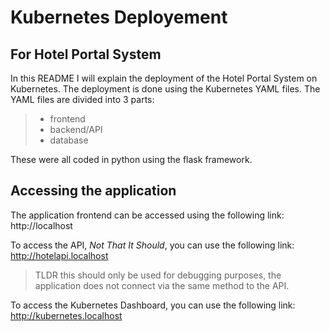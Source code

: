 # Kubernetes Deployement
## For Hotel Portal System
In this README I will explain the deployment of the Hotel Portal System on Kubernetes. The deployment is done using the Kubernetes YAML files. The YAML files are divided into 3 parts:
> - frontend
> - backend/API 
> - database

These were all coded in python using the flask framework.

## Accessing the application
The application frontend can be accessed using the following link: http://localhost

To access the API, *Not That It Should*, you can use the following link: http://hotelapi.localhost
> TLDR this should only be used for debugging purposes, the application does not connect via the same method to the API.

To access the Kubernetes Dashboard, you can use the following link: http://kubernetes.localhost